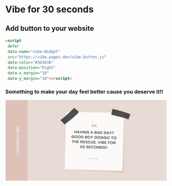# Vibe for 30 seconds

## Add button to your website

```html
<script
 defer
 data-name="vibe-Widget"
 src="https://vibe.pages.dev/vibe.button.js"
 data-color="#363636"
 data-position="Right"
 data-x_margin="18"
 data-y_margin="18"></script>
```

### Something to make your day feel better cause you deserve it!!

![motevetion](public/card.png)